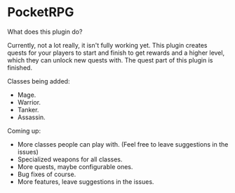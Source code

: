 # PocketRPG


What does this plugin do?

Currently, not a lot really, it isn't fully working yet.
This plugin creates quests for your players to start and finish to get rewards and a higher level, which they can unlock new quests with. The quest part of this plugin is finished.

  Classes being added:
- Mage.
- Warrior.
- Tanker.
- Assassin.

Coming up:
- More classes people can play with. (Feel free to leave suggestions in the issues)
- Specialized weapons for all classes.
- More quests, maybe configurable ones.
- Bug fixes of course.
- More features, leave suggestions in the issues.
